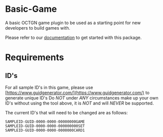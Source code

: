 # Basic-Game
A basic OCTGN game plugin to be used as a starting point for new developers to build games with. 

Please refer to our [documentation](https://github.com/octgn/OCTGN/wiki#create-games-on-octgn) to get started with this package.

# Requirements

## ID's
For all sample ID's in this game, please use [https://www.guidgenerator.com/](https://www.guidgenerator.com/) to generate unique ID's
Do *NOT* under *ANY* circumstances make up your own ID's without using the tool above, it is *NOT* and will *NEVER* be supported.

The current ID's that will need to be changed are as follows:

    SAMPLEID-GUID-0000-0000-00000000GAME
    SAMPLEID-GUID-0000-0000-000000000SET
    SAMPLEID-GUID-0000-0000-0000000CARD1
